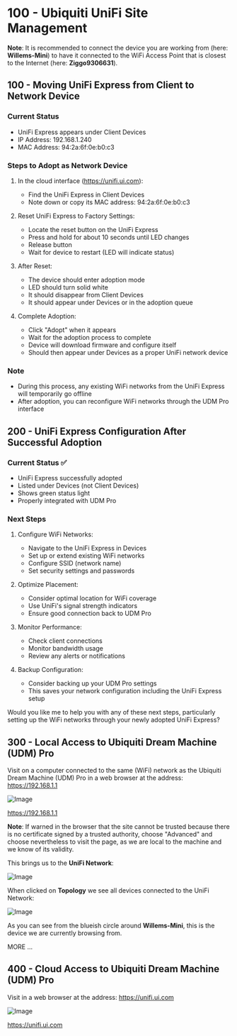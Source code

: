 # 100 - Ubiquiti UniFi Site Management

**Note**: It is recommended to connect the device you are working from (here: **Willems-Mini**) to have it connected to the WiFi Access Point that is closest to the Internet (here: **Ziggo9306631**).

## 100 - Moving UniFi Express from Client to Network Device

### Current Status
- UniFi Express appears under Client Devices
- IP Address: 192.168.1.240
- MAC Address: 94:2a:6f:0e:b0:c3

### Steps to Adopt as Network Device
1. In the cloud interface (https://unifi.ui.com):
   - Find the UniFi Express in Client Devices
   - Note down or copy its MAC address: 94:2a:6f:0e:b0:c3

2. Reset UniFi Express to Factory Settings:
   - Locate the reset button on the UniFi Express
   - Press and hold for about 10 seconds until LED changes
   - Release button
   - Wait for device to restart (LED will indicate status)

3. After Reset:
   - The device should enter adoption mode
   - LED should turn solid white
   - It should disappear from Client Devices
   - It should appear under Devices or in the adoption queue

4. Complete Adoption:
   - Click "Adopt" when it appears
   - Wait for the adoption process to complete
   - Device will download firmware and configure itself
   - Should then appear under Devices as a proper UniFi network device

### Note
- During this process, any existing WiFi networks from the UniFi Express will temporarily go offline
- After adoption, you can reconfigure WiFi networks through the UDM Pro interface

## 200 - UniFi Express Configuration After Successful Adoption

### Current Status ✅
- UniFi Express successfully adopted
- Listed under Devices (not Client Devices)
- Shows green status light
- Properly integrated with UDM Pro

### Next Steps
1. Configure WiFi Networks:
   - Navigate to the UniFi Express in Devices
   - Set up or extend existing WiFi networks
   - Configure SSID (network name)
   - Set security settings and passwords

2. Optimize Placement:
   - Consider optimal location for WiFi coverage
   - Use UniFi's signal strength indicators
   - Ensure good connection back to UDM Pro

3. Monitor Performance:
   - Check client connections
   - Monitor bandwidth usage
   - Review any alerts or notifications

4. Backup Configuration:
   - Consider backing up your UDM Pro settings
   - This saves your network configuration including the UniFi Express setup

Would you like me to help you with any of these next steps, particularly setting up the WiFi networks through your newly adopted UniFi Express?

## 300 - Local Access to Ubiquiti Dream Machine (UDM) Pro

Visit on a computer connected to the same (WiFi) network as the Ubiquiti Dream Machine (UDM) Pro in a web browser at the address: https://192.168.1.1

![Image](https://github.com/user-attachments/assets/3bdc4164-9ac2-4983-ab8f-36c8b6c2c919)

https://192.168.1.1

**Note**: If warned in the browser that the site cannot be trusted because there is no certificate signed by a trusted authority, choose "Advanced" and choose nevertheless to visit the page, as we are local to the machine and we know of its validity.

This brings us to the **UniFi Network**:

![Image](https://github.com/user-attachments/assets/6eb8f25d-0149-491b-bfa3-196b9dd77941)

When clicked on **Topology** we see all devices connected to the UniFi Network:

![Image](https://github.com/user-attachments/assets/952d51fe-89a7-4afc-b83c-f9bc702ea50e)


As you can see from the blueish circle around **Willems-Mini**, this is the device we are currently browsing from.

MORE ...

## 400 - Cloud Access to Ubiquiti Dream Machine (UDM) Pro

Visit in a web browser at the address: https://unifi.ui.com

![Image](https://github.com/user-attachments/assets/b7b34eb7-4131-40a7-8c42-b0a6c149ebc8)

https://unifi.ui.com